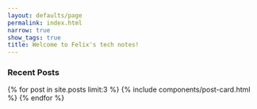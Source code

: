 ```yaml
---
layout: defaults/page
permalink: index.html
narrow: true
show_tags: true
title: Welcome to Felix's tech notes!
---
```



### Recent Posts

{% for post in site.posts limit:3 %}
{% include components/post-card.html %}
{% endfor %}


